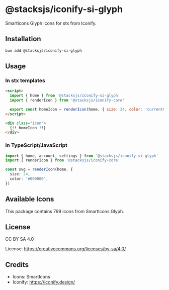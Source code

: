 # @stacksjs/iconify-si-glyph

SmartIcons Glyph icons for stx from Iconify.

## Installation

```bash
bun add @stacksjs/iconify-si-glyph
```

## Usage

### In stx templates

```html
<script>
  import { home } from '@stacksjs/iconify-si-glyph'
  import { renderIcon } from '@stacksjs/iconify-core'

  export const homeIcon = renderIcon(home, { size: 24, color: 'currentColor' })
</script>

<div class="icon">
  {!! homeIcon !!}
</div>
```

### In TypeScript/JavaScript

```typescript
import { home, account, settings } from '@stacksjs/iconify-si-glyph'
import { renderIcon } from '@stacksjs/iconify-core'

const svg = renderIcon(home, {
  size: 24,
  color: '#000000',
})
```

## Available Icons

This package contains 799 icons from SmartIcons Glyph.

## License

CC BY SA 4.0

License: https://creativecommons.org/licenses/by-sa/4.0/

## Credits

- Icons: SmartIcons
- Iconify: https://iconify.design/
